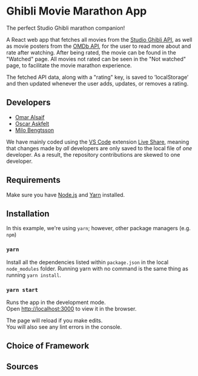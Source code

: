 # Ghibli Movie Marathon App 
The perfect Studio Ghibli marathon companion! 

A React web app that fetches all movies from the [Studio Ghibli API](https://ghibliapi.herokuapp.com/), as well as movie posters from the [OMDb API](http://www.omdbapi.com/), for the user to read more about and rate after watching. After being rated, the movie can be found in the "Watched" page. All movies not rated can be seen in the "Not watched" page, to facilitate the movie marathon experience. 

The fetched API data, along with a "rating" key, is saved to ’localStorage’ and then updated whenever the user adds, updates, or removes a rating. 

## Developers
* [Omar Alsaif](https://github.com/OmarAlsaif)
* [Oscar Askfelt](https://github.com/oscaraskfelt)
* [Milo Bengtsson](https://github.com/palladog)

We have mainly coded using the [VS Code](https://code.visualstudio.com/) extension [Live Share](https://visualstudio.microsoft.com/services/live-share/), meaning that changes made by *all* developers are only saved to the local file of *one* developer. As a result, the repository contributions are skewed to one developer.

## Requirements
Make sure you have [Node.js](https://nodejs.org/en/) and [Yarn](https://yarnpkg.com/) installed.

## Installation 
In this example, we're using `yarn`; however, other package managers (e.g. `npm`)

### `yarn`
Install all the dependencies listed within `package.json` in the local `node_modules` folder. Running yarn with no command is the same thing as running `yarn install`.

### `yarn start`
Runs the app in the development mode.<br />
Open [http://localhost:3000](http://localhost:3000) to view it in the browser.

The page will reload if you make edits.<br />
You will also see any lint errors in the console.

## Choice of Framework

## Sources
